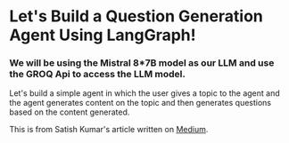 # Let's Build a Question Generation Agent Using LangGraph!
### We will be using the Mistral 8*7B model as our LLM and use the GROQ Api to access the LLM model.

Let's build a simple agent in which the user gives a topic to the agent and the agent generates content on the topic and then generates questions based on the content generated.

This is from Satish Kumar's article written on [Medium](https://medium.com/@satish-0612/question-generation-ai-agent-using-langgraph-16571ce337f6). 
